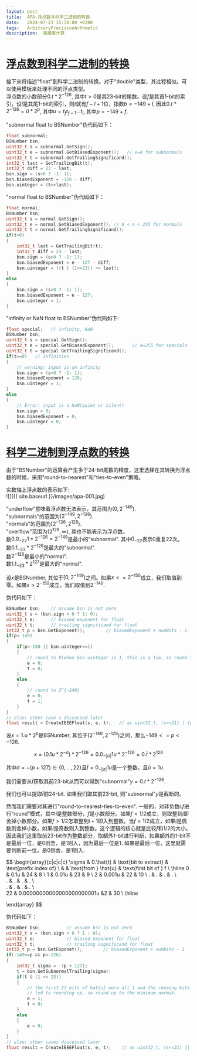 ```yaml
---
layout: post
title:  APA-浮点数与科学二进制的转换
date:   2024-07-23 15:30:00 +0300
tags:   ArbitraryPrecisionArthmetic
description:  高精度计算
---
```


# [浮点数到科学二进制的转换](#浮点数到科学二进制的转换)

接下来将描述"float"到科学二进制的转换。对于"double"类型，其过程相似。可以使用模板来处理不同的浮点类型。    
浮点数的小数部分$0.t*2^{-126}$, 其中$t>0$是其23-bit的尾数。设$f$是其首1-bit的索引，设$l$是其尾1-bit的索引，则$t$就有$f-l+1$位，指数$b=-149+l$, 因此$0.t*2^{-126}= \hat{u} * 2^{p}$, 其中$u=t_{f}t_{f-1}...t_{l}$, 其中$p=-149+f$.   

"subnormal float to BSNumber"伪代码如下：
```cpp
float subnormal;
BSNumber bsn;
uint32_t s = subnormal.GetSign();
uint32_t e = subnormal.GetBiasedExponent();   // e=0 for subnormals
uint32_t t = subnormal.GetTrailingSignificand();
int32_t last = GetTrailingBit(t);
int32_t diff = 23 - last;
bsn.sign = (s>0 ? -1: 1);
bsn.biasedExponent = -126 - diff;
bsn.uinteger = (t>>last);
```
"normal float to BSNumber"伪代码如下：
```cpp
float normal;
BSNumber bsn;
uint32_t s = normal.GetSign();
uint32_t e = normal.GetBiasedExponent(); // 0 < e < 255 for normals
uint32_t t = normal.GetTrailingSignificand();
if(t>0)
{
    int32_t last = GetTrailingBit(t);
    int32_t diff = 23 - last;
    bsn.sign = (s>0 ? -1: 1);
    bsn.biasedExponent = e - 127 - diff;
    bsn.uinteger = ((t | (1<<23)) >> last); 
}
else
{
    bsn.sign = (s>0 ? -1: 1);
    bsn.biasedExponent = e - 127;
    bsn.uinteger = 1;
}
```
"infinity or NaN float to BSNumber"伪代码如下:
```cpp
float special;   // infinity, NaN
BSNumber bsn;
uint32_t s = special.GetSign();
uint32_t e = special.GetBiasedExponent();       // e=255 for specials
uint32_t t = special.GetTrailingSignificand();   
if(t==0)   // infinities
{
    // warning: input is an infinity
    bsn.sign = (s>0 ? -1: 1);
    bsn.biasedExponent = 128;
    bsn.uinteger = 1;
}
else
{
    // Error: input is a NaN(quiet or silent)
    bsn.sign = 0;
    bsn.biasedExponent = 0;
    bsn.uinteger = 0;
}
```

# [科学二进制到浮点数的转换](#科学二进制到浮点数的转换)

由于"BSNumber"的运算会产生多于24-bit尾数的精度，这里选择在其转换为浮点数的时候，采用"round-to-nearest"和"ties-to-even"策略。    

实数轴上浮点数的表示如下:   
![]({{ site.baseurl }}/images/apa-001.jpg)  

“underflow”意味着浮点数无法表示，其范围为$(0, 2^{-149})$.   
"subnormals"的范围为$[2^{-149}, 2^{-126})$.   
"normals"的范围为$[2^{-126}, 2^{128})$.    
"overflow"范围为$(2^{128}, \infty)$, 其也不能表示为浮点数。   
数$0.0_{-22}1*2^{-126}=2^{-149}$是最小的“subnormal”. 其中$0_{-22}$表示$0$重复$22$次。    
数$0.1_{-23}*2^{-126}$是最大的"subnormal".     
数$2^{-126}$是最小的"normal".    
数$1.1_{-23}*2^{127}$是最大的"normal".   

设$x$是BSNumber, 其位于$[0, 2^{-149})$之间。如果$x<=2^{-150}$成立，我们取值到零。如果$x>2^{-150}$成立，我们取值到$2^{-149}$.     

伪代码如下：
```cpp
BSNumber bsn;    // assume bsn is not zero
uint32_t s = (bsn.sign < 0 ? 1: 0);
uint32_t e;      // biased exponent for float
uint32_t t;      // trailing significand for float
int32_t p = bsn.GetExponent();        // biasedExponent + numBits - 1
if(p<-149)
{
    if(p<-150 || bsn.uinteger==1)
    {
        // round to 0(when bsn.uinteger is 1, this is a tie, so round to even)
        e = 0;
        t = 0;
    }
    else
    {
        // round to 2^{-249}
        e = 0;
        t = 1;
    }
}
// else: other case s discussed later
float result = CreateIEEEFloat(s, e, t);   // as uint32_t, (s<<31) | (e<<23)) |t
```
设$x=1.u*2^{p}$是BSNumber, 其位于$[2^{-149}, 2^{-126})$之间，那么$-149<=p<-126$.        

$$x=(0.1u*2^{-\sigma})*2^{-126} = 0.0_{-|\sigma|}1u*2^{-126} = 0.\hat{t} * 2^{126}$$

其中$\sigma=-(p+127)\in \{0,...,22\}$且$\hat{t}=0_{-|\sigma|}1u$是一个整数，且$\hat{u}=1u$.   

我们需要从$\hat{t}$获取其前23-bit从而可以得到"subnormal"$y=0.t*2^{-126}$.    

我们也可以提取$\hat{t}$前24-bit. 如果我们取其前23-bit, 则"subnormal"$y$是截断的。     

然而我们需要对其进行"round-to-nearest-ties-to-even". 一般的，对非负数$i.f$进行“round”模式，其中$i$是整数部分，$f$是小数部分。如果$f< 1/2$成立，则取整到$i$即舍掉小数部分。如果$f>1/2$怎取整到$i+1$即入到整数。当$f=1/2$成立，如果$i$是偶数则舍掉小数，如果$i$是奇数则入到整数。这个逻辑的核心就是比较$f$和$1/2$的大小。因此我们这里取前23-bit作为整数部分，取额外1-bit进行判断，如果额外的1-bit不是最后一位，是0则舍，是1则入，因为最后一位是1. 如果是最后一位，这里就需要判断前一位，是0则舍，是1则入.    

$$
\begin{array}{c|c|c|c}
\sigma & 0.\hat{t}  & \text{bit to extract} & \text{prefix index of}  \\
       &            & \text{from } \hat{u}  & \text{first bit of } f  \\
\hline 
0      & 0.1u       & 24                    & 8                       \\
1      & 0.01u      & 23                    & 9                       \\
2      & 0.001u     & 22                    & 10                      \\
.      & .          & .                     & .                       \\     
.      & .          & .                     & .                       \\     
.      & .          & .                     & .                       \\     
22     & 0.00000000000000000000001u &2      & 30                      \\
\hline         

\end{array}
$$

伪代码如下：
```cpp
BSNumber bsn;          // assume bsn is not zero
uint32_t s = (bsn.sign < 0 ? 1 : 0);
uint32_t e;            // biased exponent for float
uint32_t t;            // trailing significand for float
int32_t p = bsn.GetExponet();        // biasedExponent + numBits - 1
if(-149<=p && p<-126)
{
    int32_t sigma = -(p + 127);
    t = bsn.GetSubnormalTrailing(sigma);
    if(t & (1 << 23))
    {
        // the first 23 bits of hat{u} were all 1 and the remaing bits
        // led to rounding up, so round up to the minimum normak.
        e = 1;
        t = 0;
    }
    else
    {
        e = 0;
    }
}
// else: other cases discussed later
float result = CreateIEEEFloat(s, e, t);    // as uint32_t, (s<<31) || (e<<23) | t
```





